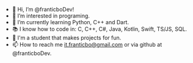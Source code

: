 - 👋 Hi, I’m @franticboDev!
- 👀 I’m interested in programing.
- 🌱 I’m currently learning Python, C++ and Dart.
- 📚 I know how to code in: C, C++, C#, Java, Kotlin, Swift, TS/JS, SQL.
- 🏫 I'm a student that makes projects for fun.
- 📫 How to reach me it.franticbo@gmail.com or via github at @franticboDev.

